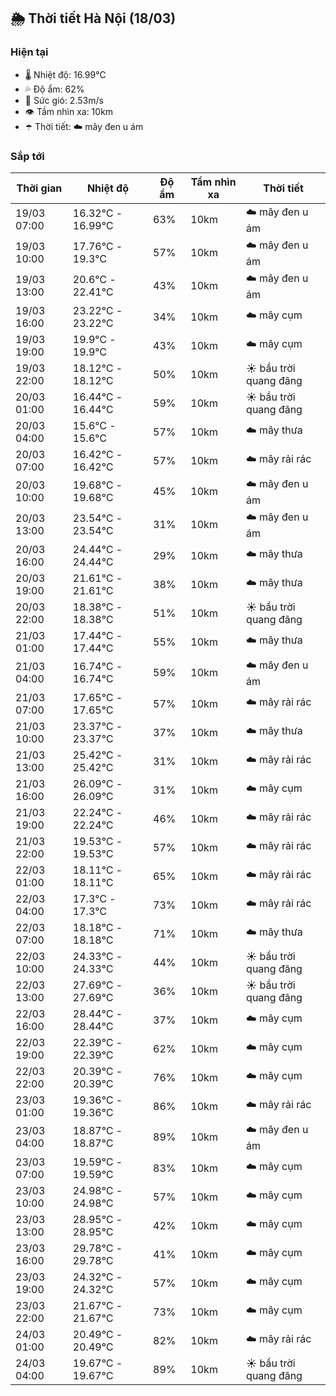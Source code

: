 ## 🌦️ Thời tiết Hà Nội (18/03)

### Hiện tại

- 🌡️ Nhiệt độ: 16.99℃
- 💦 Độ ẩm: 62%
- 💨 Sức gió: 2.53m/s
- 👁️ Tầm nhìn xa: 10km
- ☂️ Thời tiết: ☁️ mây đen u ám

### Sắp tới

| Thời gian | Nhiệt độ | Độ ẩm | Tầm nhìn xa | Thời tiết |
| --- | --- | --- | --- | --- |
| 19/03 07:00 | 16.32℃ - 16.99℃ | 63% | 10km | ☁️ mây đen u ám |
| 19/03 10:00 | 17.76℃ - 19.3℃ | 57% | 10km | ☁️ mây đen u ám |
| 19/03 13:00 | 20.6℃ - 22.41℃ | 43% | 10km | ☁️ mây đen u ám |
| 19/03 16:00 | 23.22℃ - 23.22℃ | 34% | 10km | ☁️ mây cụm |
| 19/03 19:00 | 19.9℃ - 19.9℃ | 43% | 10km | ☁️ mây cụm |
| 19/03 22:00 | 18.12℃ - 18.12℃ | 50% | 10km | ☀️ bầu trời quang đãng |
| 20/03 01:00 | 16.44℃ - 16.44℃ | 59% | 10km | ☀️ bầu trời quang đãng |
| 20/03 04:00 | 15.6℃ - 15.6℃ | 57% | 10km | ☁️ mây thưa |
| 20/03 07:00 | 16.42℃ - 16.42℃ | 57% | 10km | ☁️ mây rải rác |
| 20/03 10:00 | 19.68℃ - 19.68℃ | 45% | 10km | ☁️ mây đen u ám |
| 20/03 13:00 | 23.54℃ - 23.54℃ | 31% | 10km | ☁️ mây đen u ám |
| 20/03 16:00 | 24.44℃ - 24.44℃ | 29% | 10km | ☁️ mây thưa |
| 20/03 19:00 | 21.61℃ - 21.61℃ | 38% | 10km | ☁️ mây thưa |
| 20/03 22:00 | 18.38℃ - 18.38℃ | 51% | 10km | ☀️ bầu trời quang đãng |
| 21/03 01:00 | 17.44℃ - 17.44℃ | 55% | 10km | ☁️ mây thưa |
| 21/03 04:00 | 16.74℃ - 16.74℃ | 59% | 10km | ☁️ mây đen u ám |
| 21/03 07:00 | 17.65℃ - 17.65℃ | 57% | 10km | ☁️ mây rải rác |
| 21/03 10:00 | 23.37℃ - 23.37℃ | 37% | 10km | ☁️ mây thưa |
| 21/03 13:00 | 25.42℃ - 25.42℃ | 31% | 10km | ☁️ mây rải rác |
| 21/03 16:00 | 26.09℃ - 26.09℃ | 31% | 10km | ☁️ mây cụm |
| 21/03 19:00 | 22.24℃ - 22.24℃ | 46% | 10km | ☁️ mây rải rác |
| 21/03 22:00 | 19.53℃ - 19.53℃ | 57% | 10km | ☁️ mây rải rác |
| 22/03 01:00 | 18.11℃ - 18.11℃ | 65% | 10km | ☁️ mây rải rác |
| 22/03 04:00 | 17.3℃ - 17.3℃ | 73% | 10km | ☁️ mây rải rác |
| 22/03 07:00 | 18.18℃ - 18.18℃ | 71% | 10km | ☁️ mây thưa |
| 22/03 10:00 | 24.33℃ - 24.33℃ | 44% | 10km | ☀️ bầu trời quang đãng |
| 22/03 13:00 | 27.69℃ - 27.69℃ | 36% | 10km | ☀️ bầu trời quang đãng |
| 22/03 16:00 | 28.44℃ - 28.44℃ | 37% | 10km | ☁️ mây cụm |
| 22/03 19:00 | 22.39℃ - 22.39℃ | 62% | 10km | ☁️ mây cụm |
| 22/03 22:00 | 20.39℃ - 20.39℃ | 76% | 10km | ☁️ mây cụm |
| 23/03 01:00 | 19.36℃ - 19.36℃ | 86% | 10km | ☁️ mây rải rác |
| 23/03 04:00 | 18.87℃ - 18.87℃ | 89% | 10km | ☁️ mây đen u ám |
| 23/03 07:00 | 19.59℃ - 19.59℃ | 83% | 10km | ☁️ mây cụm |
| 23/03 10:00 | 24.98℃ - 24.98℃ | 57% | 10km | ☁️ mây cụm |
| 23/03 13:00 | 28.95℃ - 28.95℃ | 42% | 10km | ☁️ mây cụm |
| 23/03 16:00 | 29.78℃ - 29.78℃ | 41% | 10km | ☁️ mây cụm |
| 23/03 19:00 | 24.32℃ - 24.32℃ | 57% | 10km | ☁️ mây cụm |
| 23/03 22:00 | 21.67℃ - 21.67℃ | 73% | 10km | ☁️ mây cụm |
| 24/03 01:00 | 20.49℃ - 20.49℃ | 82% | 10km | ☁️ mây rải rác |
| 24/03 04:00 | 19.67℃ - 19.67℃ | 89% | 10km | ☀️ bầu trời quang đãng |
